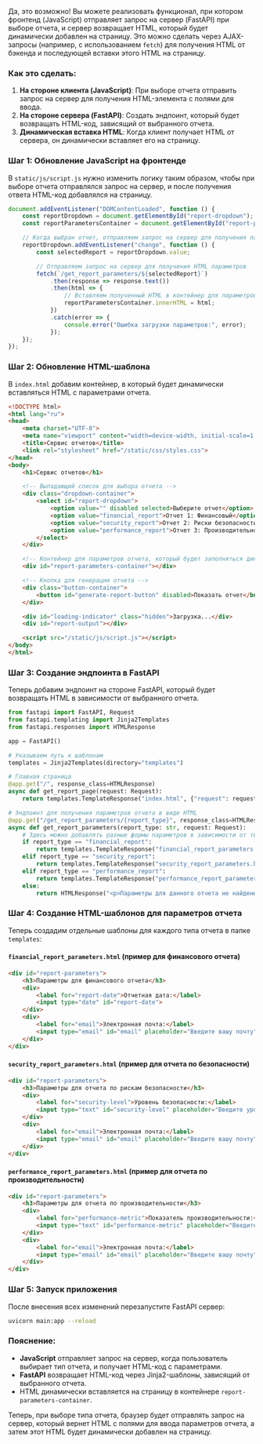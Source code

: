 Да, это возможно! Вы можете реализовать функционал, при котором фронтенд (JavaScript) отправляет запрос на сервер (FastAPI) при выборе отчета, и сервер возвращает HTML, который будет динамически добавлен на страницу. Это можно сделать через AJAX-запросы (например, с использованием `fetch`) для получения HTML от бэкенда и последующей вставки этого HTML на страницу.

### Как это сделать:

1. **На стороне клиента (JavaScript)**: При выборе отчета отправить запрос на сервер для получения HTML-элемента с полями для ввода.
2. **На стороне сервера (FastAPI)**: Создать эндпоинт, который будет возвращать HTML-код, зависящий от выбранного отчета.
3. **Динамическая вставка HTML**: Когда клиент получает HTML от сервера, он динамически вставляет его на страницу.

### Шаг 1: Обновление JavaScript на фронтенде

В `static/js/script.js` нужно изменить логику таким образом, чтобы при выборе отчета отправлялся запрос на сервер, и после получения ответа HTML-код добавлялся на страницу.

```javascript
document.addEventListener("DOMContentLoaded", function () {
    const reportDropdown = document.getElementById("report-dropdown");
    const reportParametersContainer = document.getElementById("report-parameters-container");

    // Когда выбран отчет, отправляем запрос на сервер для получения параметров
    reportDropdown.addEventListener("change", function () {
        const selectedReport = reportDropdown.value;

        // Отправляем запрос на сервер для получения HTML параметров
        fetch(`/get_report_parameters/${selectedReport}`)
            .then(response => response.text())
            .then(html => {
                // Вставляем полученный HTML в контейнер для параметров отчета
                reportParametersContainer.innerHTML = html;
            })
            .catch(error => {
                console.error("Ошибка загрузки параметров:", error);
            });
    });
});
```

### Шаг 2: Обновление HTML-шаблона

В `index.html` добавим контейнер, в который будет динамически вставляться HTML с параметрами отчета.

```html
<!DOCTYPE html>
<html lang="ru">
<head>
    <meta charset="UTF-8">
    <meta name="viewport" content="width=device-width, initial-scale=1.0">
    <title>Сервис отчетов</title>
    <link rel="stylesheet" href="/static/css/styles.css">
</head>
<body>
    <h1>Сервис отчетов</h1>

    <!-- Выпадающий список для выбора отчета -->
    <div class="dropdown-container">
        <select id="report-dropdown">
            <option value="" disabled selected>Выберите отчет</option>
            <option value="financial_report">Отчет 1: Финансовый</option>
            <option value="security_report">Отчет 2: Риски безопасности</option>
            <option value="performance_report">Отчет 3: Производительность</option>
        </select>
    </div>

    <!-- Контейнер для параметров отчета, который будет заполняться динамически -->
    <div id="report-parameters-container"></div>

    <!-- Кнопка для генерации отчета -->
    <div class="button-container">
        <button id="generate-report-button" disabled>Показать отчет</button>
    </div>

    <div id="loading-indicator" class="hidden">Загрузка...</div>
    <div id="report-output"></div>

    <script src="/static/js/script.js"></script>
</body>
</html>
```

### Шаг 3: Создание эндпоинта в FastAPI

Теперь добавим эндпоинт на стороне FastAPI, который будет возвращать HTML в зависимости от выбранного отчета.

```python
from fastapi import FastAPI, Request
from fastapi.templating import Jinja2Templates
from fastapi.responses import HTMLResponse

app = FastAPI()

# Указываем путь к шаблонам
templates = Jinja2Templates(directory="templates")

# Главная страница
@app.get("/", response_class=HTMLResponse)
async def get_report_page(request: Request):
    return templates.TemplateResponse("index.html", {"request": request})

# Эндпоинт для получения параметров отчета в виде HTML
@app.get("/get_report_parameters/{report_type}", response_class=HTMLResponse)
async def get_report_parameters(report_type: str, request: Request):
    # Здесь можно добавлять разные формы параметров в зависимости от типа отчета
    if report_type == "financial_report":
        return templates.TemplateResponse("financial_report_parameters.html", {"request": request})
    elif report_type == "security_report":
        return templates.TemplateResponse("security_report_parameters.html", {"request": request})
    elif report_type == "performance_report":
        return templates.TemplateResponse("performance_report_parameters.html", {"request": request})
    else:
        return HTMLResponse("<p>Параметры для данного отчета не найдены.</p>")
```

### Шаг 4: Создание HTML-шаблонов для параметров отчета

Теперь создадим отдельные шаблоны для каждого типа отчета в папке `templates`:

#### `financial_report_parameters.html` (пример для финансового отчета)

```html
<div id="report-parameters">
    <h3>Параметры для финансового отчета</h3>
    <div>
        <label for="report-date">Отчетная дата:</label>
        <input type="date" id="report-date">
    </div>
    <div>
        <label for="email">Электронная почта:</label>
        <input type="email" id="email" placeholder="Введите вашу почту">
    </div>
</div>
```

#### `security_report_parameters.html` (пример для отчета по безопасности)

```html
<div id="report-parameters">
    <h3>Параметры для отчета по рискам безопасности</h3>
    <div>
        <label for="security-level">Уровень безопасности:</label>
        <input type="text" id="security-level" placeholder="Введите уровень безопасности">
    </div>
    <div>
        <label for="email">Электронная почта:</label>
        <input type="email" id="email" placeholder="Введите вашу почту">
    </div>
</div>
```

#### `performance_report_parameters.html` (пример для отчета по производительности)

```html
<div id="report-parameters">
    <h3>Параметры для отчета по производительности</h3>
    <div>
        <label for="performance-metric">Показатель производительности:</label>
        <input type="text" id="performance-metric" placeholder="Введите показатель">
    </div>
    <div>
        <label for="email">Электронная почта:</label>
        <input type="email" id="email" placeholder="Введите вашу почту">
    </div>
</div>
```

### Шаг 5: Запуск приложения

После внесения всех изменений перезапустите FastAPI сервер:

```bash
uvicorn main:app --reload
```

### Пояснение:

- **JavaScript** отправляет запрос на сервер, когда пользователь выбирает тип отчета, и получает HTML-код с параметрами.
- **FastAPI** возвращает HTML-код через Jinja2-шаблоны, зависящий от выбранного отчета.
- HTML динамически вставляется на страницу в контейнере `report-parameters-container`.

Теперь, при выборе типа отчета, браузер будет отправлять запрос на сервер, который вернет HTML с полями для ввода параметров отчета, а затем этот HTML будет динамически добавлен на страницу.
